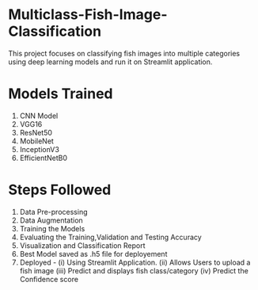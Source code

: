 # Multiclass-Fish-Image-Classification
This project focuses on classifying fish images into multiple categories using deep learning models and run it on Streamlit application.

# **Models Trained**
1) CNN Model
2) VGG16
3) ResNet50
4) MobileNet
5) InceptionV3
6) EfficientNetB0

# **Steps Followed**
1) Data Pre-processing
2) Data Augmentation
3) Training the Models
4) Evaluating the Training,Validation and Testing Accuracy
5) Visualization and Classification Report
6) Best Model saved as .h5 file for deployement
7) Deployed -
   (i) Using Streamlit Application.
   (ii) Allows Users to upload a fish image
   (iii) Predict and displays fish class/category
   (iv) Predict the Confidence score
